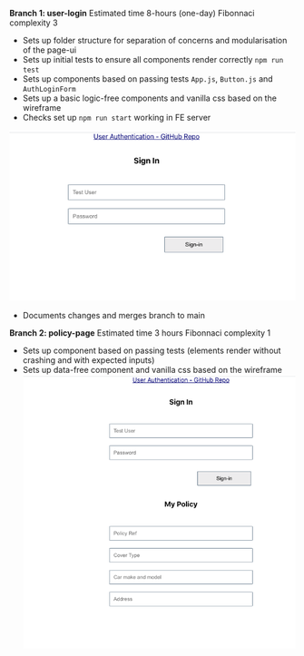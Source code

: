 **Branch 1: user-login** Estimated time 8-hours (one-day) Fibonnaci complexity 3
  - Sets up folder structure for separation of concerns and modularisation of the page-ui
  - Sets up initial tests to ensure all components render correctly ```npm run test```
  - Sets up components based on passing tests ```App.js```, ```Button.js``` and ```AuthLoginForm```
  - Sets up a basic logic-free components and vanilla css based on the wireframe
  - Checks set up ```npm run start``` working in FE server 

![branch-1](https://github.com/SumiSastri/user-authentication/blob/main/src/assets/branch1-user-login.png)

- Documents changes and merges branch to main

**Branch 2: policy-page** Estimated time 3 hours Fibonnaci complexity 1
- Sets up component based on passing tests (elements render without crashing and with expected inputs)
- Sets up data-free component and vanilla css based on the wireframe
![branch-2](https://github.com/SumiSastri/user-authentication/blob/main/src/assets/branch-2-policy-page.png)
